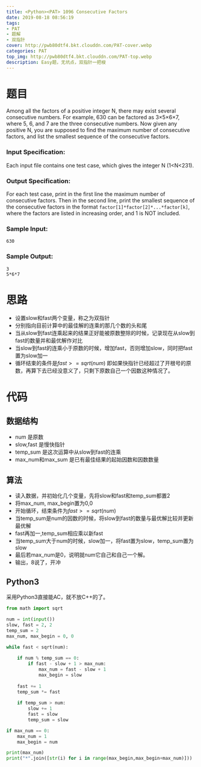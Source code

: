 ```yaml
---
title: <Python><PAT> 1096 Consecutive Factors
date: 2019-08-18 08:56:19
tags: 
- PAT
- 题解
- 双指针
cover: http://pwb80dtf4.bkt.clouddn.com/PAT-cover.webp
categories: PAT
top_img: http://pwb80dtf4.bkt.clouddn.com/PAT-top.webp
description: Easy题，无坑点，双指针一把梭
---
```


# 题目

Among all the factors of a positive integer N, there may exist several consecutive numbers. For example, 630 can be factored as 3×5×6×7, where 5, 6, and 7 are the three consecutive numbers. Now given any positive N, you are supposed to find the maximum number of consecutive factors, and list the smallest sequence of the consecutive factors.

### Input Specification:

Each input file contains one test case, which gives the integer N (1<N<231).

### Output Specification:

For each test case, print in the first line the maximum number of consecutive factors. Then in the second line, print the smallest sequence of the consecutive factors in the format `factor[1]*factor[2]*...*factor[k]`, where the factors are listed in increasing order, and 1 is NOT included.

### Sample Input:

```in
630
```

### Sample Output:

```out
3
5*6*7
```



# 思路

+ 设置slow和fast两个变量，称之为双指针
+ 分别指向目前计算中的最佳解的连乘的那几个数的头和尾
+ 当从slow到fast连乘起来的结果正好能被原数整除的时候，记录现在从slow到fast的数量并和最优解作对比
+ 当slow到fast的连乘小于原数的时候，增加fast，否则增加slow，同时把fast置为slow加一
+ 循环结束的条件是$fast >= sqrt(num)$ 即如果快指针已经超过了开根号的原数，再算下去已经没意义了，只剩下原数自己一个因数这种情况了。

# 代码

## 数据结构

+ num 是原数
+ slow,fast 是慢快指针
+ temp_sum 是这次运算中从slow到fast的连乘
+ max_num和max_sum 是已有最佳结果的起始因数和因数数量

## 算法

+ 读入数据，并初始化几个变量，先将slow和fast和temp_sum都置2
+ 将max_num, max_begin置为0,0
+ 开始循环，结束条件为$fast >= sqrt(num)$
+ 当temp_sum是num的因数的时候，将slow到fast的数量与最优解比较并更新最优解
+ fast再加一,temp_sum相应乘以新fast
+ 当temp_sum大于num的时候，slow加一，将fast置为slow，temp_sum置为slow
+ 最后若max_num是0，说明就num它自己和自己一个解。
+ 输出，8说了，开冲

## Python3

采用Python3直接能AC，就不放C++的了。

```python
from math import sqrt

num = int(input())
slow, fast = 2, 2
temp_sum = 2
max_num, max_begin = 0, 0

while fast < sqrt(num):
    
    if num % temp_sum == 0:
        if fast - slow + 1 > max_num:
            max_num = fast - slow + 1
            max_begin = slow
    
    fast += 1
    temp_sum *= fast
    
    if temp_sum > num:
        slow += 1
        fast = slow
        temp_sum = slow

if max_num == 0:
    max_num = 1
    max_begin = num

print(max_num)
print("*".join([str(i) for i in range(max_begin,max_begin+max_num)]))

```

